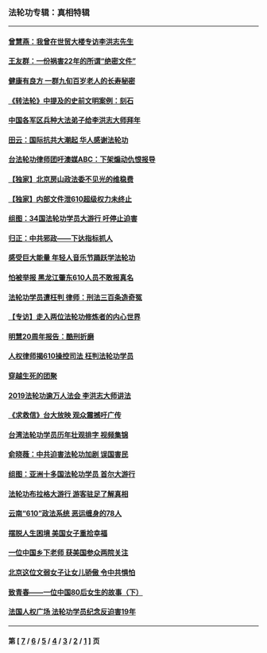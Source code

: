 ### 法轮功专辑：真相特辑
---
#### [曾慧燕：我曾在世贸大楼专访李洪志先生](../../pages/nf4389/n12898729.md?07100430) 
#### [王友群：一份祸害22年的所谓“绝密文件”](../../pages/nf4389/n12871750.md?07100430) 
#### [健康有良方 一群九旬百岁老人的长寿秘密](../../pages/nf4389/n12847475.md?07100430) 
#### [《转法轮》中提及的史前文明案例：刻石](../../pages/nf4389/n12758577.md?07100430) 
#### [中国各军区兵种大法弟子给李洪志大师拜年](../../pages/nf4389/n12750047.md?07100430) 
#### [田云：国际抗共大潮起 华人感谢法轮功](../../pages/nf4389/n12357708.md?07100430) 
#### [台法轮功律师团吁澳媒ABC：下架煽动仇恨报导](../../pages/nf4389/n12279917.md?07100430) 
#### [【独家】北京房山政法委不见光的维稳费](../../pages/nf4389/n12031979.md?07100430) 
#### [【独家】内部文件泄610超级权力未终止](../../pages/nf4389/n12023895.md?07100430) 
#### [组图：34国法轮功学员大游行 吁停止迫害](../../pages/nf4389/n11492658.md?07100430) 
#### [归正：中共邪政——下达指标抓人](../../pages/nf4389/n11474770.md?07100430) 
#### [感受巨大能量 年轻人音乐节踊跃学法轮功](../../pages/nf4389/n11441981.md?07100430) 
#### [怕被举报 黑龙江肇东610人员不敢报真名](../../pages/nf4389/n11436499.md?07100430) 
#### [法轮功学员遭枉判 律师：刑法三百条造奇冤](../../pages/nf4389/n11433943.md?07100430) 
#### [【专访】走入两位法轮功修炼者的内心世界](../../pages/nf4389/n11415623.md?07100430) 
#### [明慧20周年报告：酷刑折磨](../../pages/nf4389/n11387954.md?07100430) 
#### [人权律师揭610操控司法 枉判法轮功学员](../../pages/nf4389/n11313370.md?07100430) 
#### [穿越生死的团聚](../../pages/nf4389/n11258922.md?07100430) 
#### [2019法轮功逾万人法会 李洪志大师讲法](../../pages/nf4389/n11265303.md?07100430) 
#### [《求救信》台大放映 观众震撼吁广传](../../pages/nf4389/n10922251.md?07100430) 
#### [台湾法轮功学员历年壮观排字 视频集锦](../../pages/nf4389/n10878789.md?07100430) 
#### [俞晓薇：中共迫害法轮功加剧 误国害民](../../pages/nf4389/n10859260.md?07100430) 
#### [组图：亚洲十多国法轮功学员 首尔大游行](../../pages/nf4389/n10781149.md?07100430) 
#### [法轮功布拉格大游行 游客驻足了解真相](../../pages/nf4389/n10749360.md?07100430) 
#### [云南“610”政法系统 恶运缠身的78人](../../pages/nf4389/n10747534.md?07100430) 
#### [摆脱人生困境 美国女子重拾幸福](../../pages/nf4389/n10688678.md?07100430) 
#### [一位中国乡下老师 获美国参众两院关注](../../pages/nf4389/n10683927.md?07100430) 
#### [北京这位文弱女子让女儿骄傲 令中共惧怕](../../pages/nf4389/n10668341.md?07100430) 
#### [致青春——一位中国80后女生的故事（下）](../../pages/nf4389/n10642721.md?07100430) 
#### [法国人权广场 法轮功学员纪念反迫害19年](../../pages/nf4389/n10586601.md?07100430) 

---
#### 第 [ [7](./7.md?07100430) / [6](./6.md?07100430) / [5](./5.md?07100430) / [4](./4.md?07100430) / [3](./3.md?07100430) / [2](./2.md?07100430) / [1](./1.md?07100430) ] 页
